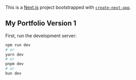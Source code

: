 This is a [Next.js](https://nextjs.org) project bootstrapped with [`create-next-app`](https://nextjs.org/docs/app/api-reference/cli/create-next-app).

## My Portfolio Version 1
First, run the development server:

```bash
npm run dev
# or
yarn dev
# or
pnpm dev
# or
bun dev
```
